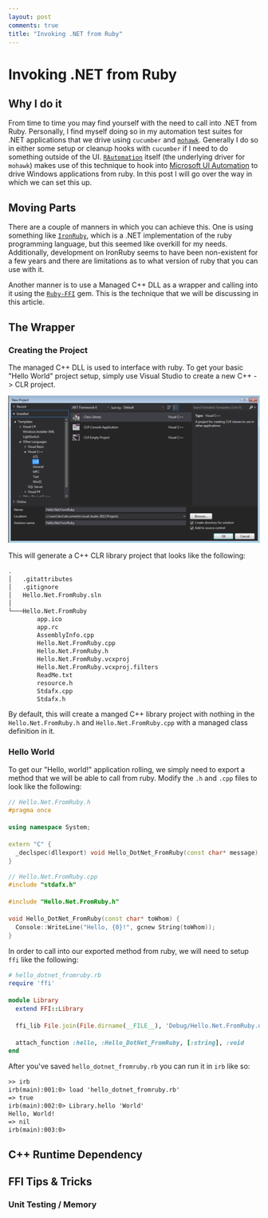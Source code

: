 ```yaml
---
layout: post
comments: true
title: "Invoking .NET from Ruby"
---
```


# Invoking .NET from Ruby

## Why I do it

From time to time you may find yourself with the need to call into .NET from Ruby. Personally, I find myself doing so in my automation test 
suites for .NET applications that we drive using `cucumber` and [`mohawk`](https://github.com/leviwilson/mohawk). 
Generally I do so in either some setup or cleanup hooks with `cucumber` if I need to do something outside of the UI. [`RAutomation`](https://github.com/jarmo/RAutomation) 
itself (the underlying driver for `mohawk`) makes use of this technique to hook into [Microsoft UI Automation](http://msdn.microsoft.com/en-us/library/ms747327.aspx) 
to drive Windows applications from ruby. In this post I will go over the way in which we can set this up.

## Moving Parts

There are a couple of manners in which you can achieve this. One is using something like [`IronRuby`](https://ironruby.codeplex.com/), which is a .NET implementation of the 
ruby programming language, but this seemed like overkill for my needs. Additionally, development on IronRuby seems to have been non-existent for a few years and there are limitations as to what version of ruby that you can use with it.

Another manner is to use a Managed C++ DLL as a wrapper and calling into it using the [`Ruby-FFI`](https://github.com/ffi/ffi) gem. This is the technique that we will be discussing in this article.

## The Wrapper

### Creating the Project

The managed C++ DLL is used to interface with ruby. To get your basic "Hello World" project setup, simply use Visual Studio to create a new C++ -> CLR project.

![C++ .NET CLR Project](/images/dotnet_new_project.png)

This will generate a C++ CLR library project that looks like the following:

```
.
│   .gitattributes
│   .gitignore
│   Hello.Net.FromRuby.sln
│
└───Hello.Net.FromRuby
        app.ico
        app.rc
        AssemblyInfo.cpp
        Hello.Net.FromRuby.cpp
        Hello.Net.FromRuby.h
        Hello.Net.FromRuby.vcxproj
        Hello.Net.FromRuby.vcxproj.filters
        ReadMe.txt
        resource.h
        Stdafx.cpp
        Stdafx.h
```

By default, this will create a manged C++ library project with nothing in the `Hello.Net.FromRuby.h` and `Hello.Net.FromRuby.cpp` with a managed class definition in it.

### Hello World

To get our "Hello, world!" application rolling, we simply need to export a method that we will be able to call from ruby. Modify the `.h` and `.cpp` files to look like the following:

```c++
// Hello.Net.FromRuby.h
#pragma once

using namespace System;

extern "C" {
  _declspec(dllexport) void Hello_DotNet_FromRuby(const char* message);
}
```

```c++
// Hello.Net.FromRuby.cpp
#include "stdafx.h"

#include "Hello.Net.FromRuby.h"

void Hello_DotNet_FromRuby(const char* toWhom) {
  Console::WriteLine("Hello, {0}!", gcnew String(toWhom));
}
```

In order to call into our exported method from ruby, we will need to setup `ffi` like the following:

```ruby
# hello_dotnet_fromruby.rb
require 'ffi'

module Library
  extend FFI::Library

  ffi_lib File.join(File.dirname(__FILE__), 'Debug/Hello.Net.FromRuby.dll')

  attach_function :hello, :Hello_DotNet_FromRuby, [:string], :void
end
```

After you've saved `hello_dotnet_fromruby.rb` you can run it in `irb` like so:

```
>> irb
irb(main):001:0> load 'hello_dotnet_fromruby.rb'
=> true
irb(main):002:0> Library.hello 'World'
Hello, World!
=> nil
irb(main):003:0>
```



## C++ Runtime Dependency

## FFI Tips & Tricks

### Unit Testing / Memory

